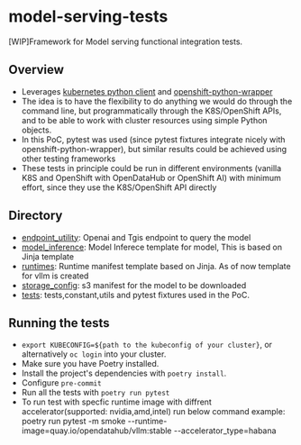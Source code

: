 # model-serving-tests
[WIP]Framework for Model serving functional integration tests.

## Overview
- Leverages [kubernetes python client](https://github.com/kubernetes-client/python) and [openshift-python-wrapper](https://github.com/RedHatQE/openshift-python-wrapper)
- The idea is to have the flexibility to do anything we would do through the command line, but programmatically through the K8S/OpenShift APIs, and to be able to work with cluster resources using simple Python objects.
- In this PoC, pytest was used (since pytest fixtures integrate nicely with openshift-python-wrapper), but similar results could be achieved using other testing frameworks
- These tests in principle could be run in different environments (vanilla K8S and OpenShift with OpenDataHub or OpenShift AI) with minimum effort, since they use the K8S/OpenShift API directly

## Directory
- [endpoint_utility](https://github.com/tarukumar/model-serving-tests/tree/main/model_serving_tests/endpoint_utility): Openai and Tgis endpoint to query the model
- [model_inference](https://github.com/adolfo-ab/trustyai-tests/tree/main/resources): Model Inferece template for model, This is based on Jinja template
- [runtimes](https://github.com/tarukumar/model-serving-tests/blob/main/model_serving_tests/model_config/runtimes): Runtime manifest template based on Jinja. As of now template for vllm is created
- [storage_config](https://github.com/tarukumar/model-serving-tests/blob/main/model_serving_tests/storage_config): s3 manifest for the model to be downloaded
- [tests](https://github.com/tarukumar/model-serving-tests/tree/main/model_serving_tests/tests): tests,constant,utils and pytest fixtures used in the PoC.
## Running the tests
- `export KUBECONFIG=${path to the kubeconfig of your cluster}`, or alternatively `oc login` into your cluster.
- Make sure you have Poetry installed.
- Install the project's dependencies with `poetry install`.
- Configure `pre-commit`
- Run all the tests with `poetry run pytest`
- To run test with specfic runtime image with diffrent accelerator(supported: nvidia,amd,intel) run below command 
   example: poetry run pytest -m smoke --runtime-image=quay.io/opendatahub/vllm:stable --accelerator_type=habana
